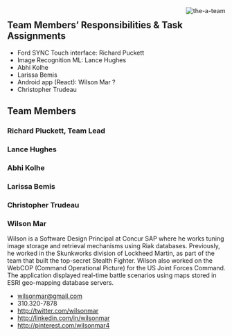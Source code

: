 <img align="right" alt="the-a-team" src="https://cloud.githubusercontent.com/assets/300046/12873773/6dfb4f6c-cd7b-11e5-9da6-1f5bf42b0987.jpg">

## Team Members’ Responsibilities & Task Assignments
* Ford SYNC Touch interface: Richard Puckett
* Image Recognition ML: Lance Hughes
* Abhi Kolhe
* Larissa Bemis
* Android app (React): Wilson Mar ?
* Christopher Trudeau

## Team Members

### Richard Pluckett, Team Lead

### Lance Hughes

### Abhi Kolhe

### Larissa Bemis

### Christopher Trudeau


### Wilson Mar
Wilson is a Software Design Principal at Concur SAP where he works tuning image storage and retrieval mechanisms using Riak databases.
Previously, he worked in the Skunkworks division of Lockheed Martin, 
as part of the team that built the top-secret Stealth Fighter.
Wilson also worked on the WebCOP (Command Operational Picture) for the US Joint Forces Command.
The application displayed real-time battle scenarios using maps stored in ESRI geo-mapping database servers.

   * wilsonmar@gmail.com
   * 310.320-7878
   * http://twitter.com/wilsonmar
   * http://linkedin.com/in/wilsonmar
   * http://pinterest.com/wilsonmar4
   
   
